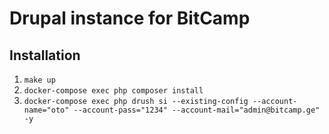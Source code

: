 # Drupal instance for BitCamp

## Installation
1. `make up`
1. `docker-compose exec php composer install`
1. `docker-compose exec php drush si --existing-config --account-name="oto"
   --account-pass="1234" --account-mail="admin@bitcamp.ge" -y`
